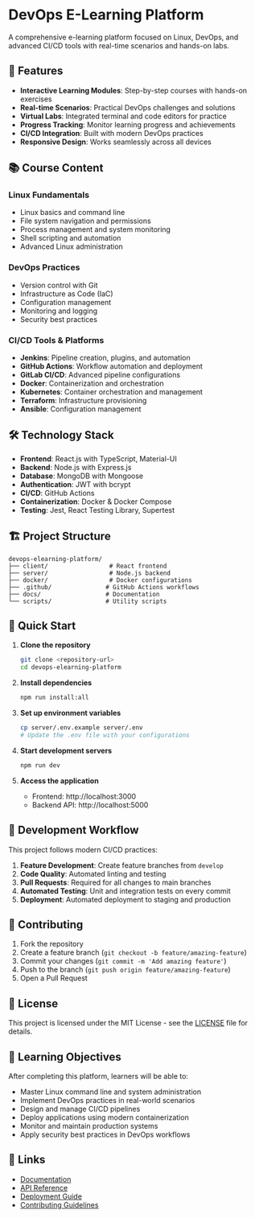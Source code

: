 # DevOps E-Learning Platform

A comprehensive e-learning platform focused on Linux, DevOps, and advanced CI/CD tools with real-time scenarios and hands-on labs.

## 🚀 Features

- **Interactive Learning Modules**: Step-by-step courses with hands-on exercises
- **Real-time Scenarios**: Practical DevOps challenges and solutions
- **Virtual Labs**: Integrated terminal and code editors for practice
- **Progress Tracking**: Monitor learning progress and achievements
- **CI/CD Integration**: Built with modern DevOps practices
- **Responsive Design**: Works seamlessly across all devices

## 📚 Course Content

### Linux Fundamentals
- Linux basics and command line
- File system navigation and permissions
- Process management and system monitoring
- Shell scripting and automation
- Advanced Linux administration

### DevOps Practices
- Version control with Git
- Infrastructure as Code (IaC)
- Configuration management
- Monitoring and logging
- Security best practices

### CI/CD Tools & Platforms
- **Jenkins**: Pipeline creation, plugins, and automation
- **GitHub Actions**: Workflow automation and deployment
- **GitLab CI/CD**: Advanced pipeline configurations
- **Docker**: Containerization and orchestration
- **Kubernetes**: Container orchestration and management
- **Terraform**: Infrastructure provisioning
- **Ansible**: Configuration management

## 🛠 Technology Stack

- **Frontend**: React.js with TypeScript, Material-UI
- **Backend**: Node.js with Express.js
- **Database**: MongoDB with Mongoose
- **Authentication**: JWT with bcrypt
- **CI/CD**: GitHub Actions
- **Containerization**: Docker & Docker Compose
- **Testing**: Jest, React Testing Library, Supertest

## 🏗 Project Structure

```
devops-elearning-platform/
├── client/                 # React frontend
├── server/                 # Node.js backend
├── docker/                 # Docker configurations
├── .github/               # GitHub Actions workflows
├── docs/                  # Documentation
└── scripts/               # Utility scripts
```

## 🚀 Quick Start

1. **Clone the repository**
   ```bash
   git clone <repository-url>
   cd devops-elearning-platform
   ```

2. **Install dependencies**
   ```bash
   npm run install:all
   ```

3. **Set up environment variables**
   ```bash
   cp server/.env.example server/.env
   # Update the .env file with your configurations
   ```

4. **Start development servers**
   ```bash
   npm run dev
   ```

5. **Access the application**
   - Frontend: http://localhost:3000
   - Backend API: http://localhost:5000

## 🔧 Development Workflow

This project follows modern CI/CD practices:

1. **Feature Development**: Create feature branches from `develop`
2. **Code Quality**: Automated linting and testing
3. **Pull Requests**: Required for all changes to main branches
4. **Automated Testing**: Unit and integration tests on every commit
5. **Deployment**: Automated deployment to staging and production

## 📝 Contributing

1. Fork the repository
2. Create a feature branch (`git checkout -b feature/amazing-feature`)
3. Commit your changes (`git commit -m 'Add amazing feature'`)
4. Push to the branch (`git push origin feature/amazing-feature`)
5. Open a Pull Request

## 📄 License

This project is licensed under the MIT License - see the [LICENSE](LICENSE) file for details.

## 🎯 Learning Objectives

After completing this platform, learners will be able to:

- Master Linux command line and system administration
- Implement DevOps practices in real-world scenarios
- Design and manage CI/CD pipelines
- Deploy applications using modern containerization
- Monitor and maintain production systems
- Apply security best practices in DevOps workflows

## 🔗 Links

- [Documentation](./docs/)
- [API Reference](./docs/api.md)
- [Deployment Guide](./docs/deployment.md)
- [Contributing Guidelines](./CONTRIBUTING.md)
